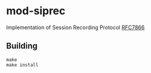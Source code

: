 mod-siprec
====

Implementation of Session Recording Protocol [RFC7866](https://www.rfc-editor.org/rfc/rfc7866.html) 


## Building

```shell
make
make install
```
